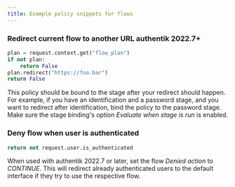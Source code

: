 ```yaml
---
title: Example policy snippets for flows
---
```


### Redirect current flow to another URL <span class="badge badge--version">authentik 2022.7+</span>

```python
plan = request.context.get("flow_plan")
if not plan:
    return False
plan.redirect("https://foo.bar")
return False
```

This policy should be bound to the stage after your redirect should happen. For example, if you have an identification and a password stage, and you want to redirect after identification, bind the policy to the password stage. Make sure the stage binding's option _Evaluate when stage is run_ is enabled.

### Deny flow when user is authenticated

```python
return not request.user.is_authenticated
```

When used with authentik 2022.7 or later, set the flow _Denied action_ to _CONTINUE_. This will redirect already authenticated users to the default interface if they try to use the respective flow.
